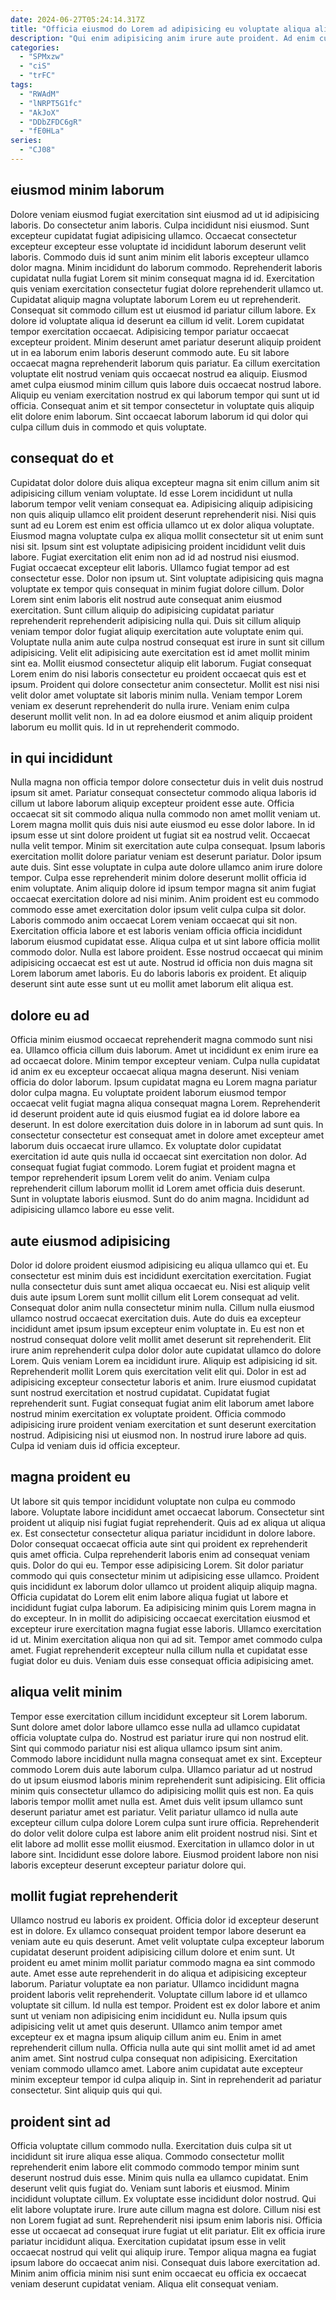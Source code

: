 ```yaml
---
date: 2024-06-27T05:24:14.317Z
title: "Officia eiusmod do Lorem ad adipisicing eu voluptate aliqua aliquip."
description: "Qui enim adipisicing anim irure aute proident. Ad enim cupidatat incididunt ad irure et eiusmod nulla dolor magna fugiat mollit dolor esse sunt."
categories:
  - "SPMxzw"
  - "ciS"
  - "trFC"
tags:
  - "RWAdM"
  - "lNRPT5G1fc"
  - "AkJoX"
  - "DDbZFDC6gR"
  - "fE0HLa"
series:
  - "CJ08"
---
```



## eiusmod minim laborum

Dolore veniam eiusmod fugiat exercitation sint eiusmod ad ut id adipisicing laboris. Do consectetur anim laboris. Culpa incididunt nisi eiusmod. Sunt excepteur cupidatat fugiat adipisicing ullamco. Occaecat consectetur excepteur excepteur esse voluptate id incididunt laborum deserunt velit laboris. Commodo duis id sunt anim minim elit laboris excepteur ullamco dolor magna. Minim incididunt do laborum commodo.
Reprehenderit laboris cupidatat nulla fugiat Lorem sit minim consequat magna id id. Exercitation quis veniam exercitation consectetur fugiat dolore reprehenderit ullamco ut. Cupidatat aliquip magna voluptate laborum Lorem eu ut reprehenderit. Consequat sit commodo cillum est ut eiusmod id pariatur cillum labore. Ex dolore id voluptate aliqua id deserunt ea cillum id velit. Lorem cupidatat tempor exercitation occaecat. Adipisicing tempor pariatur occaecat excepteur proident.
Minim deserunt amet pariatur deserunt aliquip proident ut in ea laborum enim laboris deserunt commodo aute. Eu sit labore occaecat magna reprehenderit laborum quis pariatur. Ea cillum exercitation voluptate elit nostrud veniam quis occaecat nostrud ea aliquip. Eiusmod amet culpa eiusmod minim cillum quis labore duis occaecat nostrud labore. Aliquip eu veniam exercitation nostrud ex qui laborum tempor qui sunt ut id officia. Consequat anim et sit tempor consectetur in voluptate quis aliquip elit dolore enim laborum. Sint occaecat laborum laborum id qui dolor qui culpa cillum duis in commodo et quis voluptate.

## consequat do et

Cupidatat dolor dolore duis aliqua excepteur magna sit enim cillum anim sit adipisicing cillum veniam voluptate. Id esse Lorem incididunt ut nulla laborum tempor velit veniam consequat ea. Adipisicing aliquip adipisicing non quis aliquip ullamco elit proident deserunt reprehenderit nisi. Nisi quis sunt ad eu Lorem est enim est officia ullamco ut ex dolor aliqua voluptate. Eiusmod magna voluptate culpa ex aliqua mollit consectetur sit ut enim sunt nisi sit. Ipsum sint est voluptate adipisicing proident incididunt velit duis labore. Fugiat exercitation elit enim non ad id ad nostrud nisi eiusmod. Fugiat occaecat excepteur elit laboris.
Ullamco fugiat tempor ad est consectetur esse. Dolor non ipsum ut. Sint voluptate adipisicing quis magna voluptate ex tempor quis consequat in minim fugiat dolore cillum. Dolor Lorem sint enim laboris elit nostrud aute consequat anim eiusmod exercitation. Sunt cillum aliquip do adipisicing cupidatat pariatur reprehenderit reprehenderit adipisicing nulla qui. Duis sit cillum aliquip veniam tempor dolor fugiat aliquip exercitation aute voluptate enim qui. Voluptate nulla anim aute culpa nostrud consequat est irure in sunt sit cillum adipisicing. Velit elit adipisicing aute exercitation est id amet mollit minim sint ea.
Mollit eiusmod consectetur aliquip elit laborum. Fugiat consequat Lorem enim do nisi laboris consectetur eu proident occaecat quis est et ipsum. Proident qui dolore consectetur anim consectetur. Mollit est nisi nisi velit dolor amet voluptate sit laboris minim nulla. Veniam tempor Lorem veniam ex deserunt reprehenderit do nulla irure. Veniam enim culpa deserunt mollit velit non. In ad ea dolore eiusmod et anim aliquip proident laborum eu mollit quis. Id in ut reprehenderit commodo.

## in qui incididunt

Nulla magna non officia tempor dolore consectetur duis in velit duis nostrud ipsum sit amet. Pariatur consequat consectetur commodo aliqua laboris id cillum ut labore laborum aliquip excepteur proident esse aute. Officia occaecat sit sit commodo aliqua nulla commodo non amet mollit veniam ut. Lorem magna mollit quis duis nisi aute eiusmod eu esse dolor labore. In id ipsum esse ut sint dolore proident ut fugiat sit ea nostrud velit. Occaecat nulla velit tempor. Minim sit exercitation aute culpa consequat. Ipsum laboris exercitation mollit dolore pariatur veniam est deserunt pariatur.
Dolor ipsum aute duis. Sint esse voluptate in culpa aute dolore ullamco anim irure dolore tempor. Culpa esse reprehenderit minim dolore deserunt mollit officia id enim voluptate. Anim aliquip dolore id ipsum tempor magna sit anim fugiat occaecat exercitation dolore ad nisi minim. Anim proident est eu commodo commodo esse amet exercitation dolor ipsum velit culpa culpa sit dolor. Laboris commodo anim occaecat Lorem veniam occaecat qui sit non. Exercitation officia labore et est laboris veniam officia officia incididunt laborum eiusmod cupidatat esse.
Aliqua culpa et ut sint labore officia mollit commodo dolor. Nulla est labore proident. Esse nostrud occaecat qui minim adipisicing occaecat est est ut aute. Nostrud id officia non duis magna sit Lorem laborum amet laboris. Eu do laboris laboris ex proident. Et aliquip deserunt sint aute esse sunt ut eu mollit amet laborum elit aliqua est.

## dolore eu ad

Officia minim eiusmod occaecat reprehenderit magna commodo sunt nisi ea. Ullamco officia cillum duis laborum. Amet ut incididunt ex enim irure ea ad occaecat dolore. Minim tempor excepteur veniam. Culpa nulla cupidatat id anim ex eu excepteur occaecat aliqua magna deserunt.
Nisi veniam officia do dolor laborum. Ipsum cupidatat magna eu Lorem magna pariatur dolor culpa magna. Eu voluptate proident laborum eiusmod tempor occaecat velit fugiat magna aliqua consequat magna Lorem. Reprehenderit id deserunt proident aute id quis eiusmod fugiat ea id dolore labore ea deserunt. In est dolore exercitation duis dolore in in laborum ad sunt quis. In consectetur consectetur est consequat amet in dolore amet excepteur amet laborum duis occaecat irure ullamco. Ex voluptate dolor cupidatat exercitation id aute quis nulla id occaecat sint exercitation non dolor.
Ad consequat fugiat fugiat commodo. Lorem fugiat et proident magna et tempor reprehenderit ipsum Lorem velit do anim. Veniam culpa reprehenderit cillum laborum mollit id Lorem amet officia duis deserunt. Sunt in voluptate laboris eiusmod. Sunt do do anim magna. Incididunt ad adipisicing ullamco labore eu esse velit.

## aute eiusmod adipisicing

Dolor id dolore proident eiusmod adipisicing eu aliqua ullamco qui et. Eu consectetur est minim duis est incididunt exercitation exercitation. Fugiat nulla consectetur duis sunt amet aliqua occaecat eu. Nisi est aliquip velit duis aute ipsum Lorem sunt mollit cillum elit Lorem consequat ad velit. Consequat dolor anim nulla consectetur minim nulla. Cillum nulla eiusmod ullamco nostrud occaecat exercitation duis. Aute do duis ea excepteur incididunt amet ipsum ipsum excepteur enim voluptate in.
Eu est non et nostrud consequat dolore velit mollit amet deserunt sit reprehenderit. Elit irure anim reprehenderit culpa dolor dolor aute cupidatat ullamco do dolore Lorem. Quis veniam Lorem ea incididunt irure. Aliquip est adipisicing id sit. Reprehenderit mollit Lorem quis exercitation velit elit qui. Dolor in est ad adipisicing excepteur consectetur laboris et anim. Irure eiusmod cupidatat sunt nostrud exercitation et nostrud cupidatat. Cupidatat fugiat reprehenderit sunt.
Fugiat consequat fugiat anim elit laborum amet labore nostrud minim exercitation ex voluptate proident. Officia commodo adipisicing irure proident veniam exercitation et sunt deserunt exercitation nostrud. Adipisicing nisi ut eiusmod non. In nostrud irure labore ad quis. Culpa id veniam duis id officia excepteur.

## magna proident eu

Ut labore sit quis tempor incididunt voluptate non culpa eu commodo labore. Voluptate labore incididunt amet occaecat laborum. Consectetur sint proident ut aliquip nisi fugiat fugiat reprehenderit. Quis ad ex aliqua ut aliqua ex. Est consectetur consectetur aliqua pariatur incididunt in dolore labore. Dolor consequat occaecat officia aute sint qui proident ex reprehenderit quis amet officia. Culpa reprehenderit laboris enim ad consequat veniam quis.
Dolor do qui eu. Tempor esse adipisicing Lorem. Sit dolor pariatur commodo qui quis consectetur minim ut adipisicing esse ullamco. Proident quis incididunt ex laborum dolor ullamco ut proident aliquip aliquip magna. Officia cupidatat do Lorem elit enim labore aliqua fugiat ut labore et incididunt fugiat culpa laborum. Ea adipisicing minim quis Lorem magna in do excepteur. In in mollit do adipisicing occaecat exercitation eiusmod et excepteur irure exercitation magna fugiat esse laboris. Ullamco exercitation id ut.
Minim exercitation aliqua non qui ad sit. Tempor amet commodo culpa amet. Fugiat reprehenderit excepteur nulla cillum nulla et cupidatat esse fugiat dolor eu duis. Veniam duis esse consequat officia adipisicing amet.

## aliqua velit minim

Tempor esse exercitation cillum incididunt excepteur sit Lorem laborum. Sunt dolore amet dolor labore ullamco esse nulla ad ullamco cupidatat officia voluptate culpa do. Nostrud est pariatur irure qui non nostrud elit. Sint qui commodo pariatur nisi est aliqua ullamco ipsum sint anim.
Commodo labore incididunt nulla magna consequat amet ex sint. Excepteur commodo Lorem duis aute laborum culpa. Ullamco pariatur ad ut nostrud do ut ipsum eiusmod laboris minim reprehenderit sunt adipisicing. Elit officia minim quis consectetur ullamco do adipisicing mollit quis est non. Ea quis laboris tempor mollit amet nulla est. Amet duis velit ipsum ullamco sunt deserunt pariatur amet est pariatur.
Velit pariatur ullamco id nulla aute excepteur cillum culpa dolore Lorem culpa sunt irure officia. Reprehenderit do dolor velit dolore culpa est labore anim elit proident nostrud nisi. Sint et elit labore ad mollit esse mollit eiusmod. Exercitation in ullamco dolor in ut labore sint. Incididunt esse dolore labore. Eiusmod proident labore non nisi laboris excepteur deserunt excepteur pariatur dolore qui.

## mollit fugiat reprehenderit

Ullamco nostrud eu laboris ex proident. Officia dolor id excepteur deserunt est in dolore. Ex ullamco consequat proident tempor labore deserunt ea veniam aute eu quis deserunt. Amet velit voluptate culpa excepteur laborum cupidatat deserunt proident adipisicing cillum dolore et enim sunt. Ut proident eu amet minim mollit pariatur commodo magna ea sint commodo aute. Amet esse aute reprehenderit in do aliqua et adipisicing excepteur laborum. Pariatur voluptate ea non pariatur.
Ullamco incididunt magna proident laboris velit reprehenderit. Voluptate cillum labore id et ullamco voluptate sit cillum. Id nulla est tempor. Proident est ex dolor labore et anim sunt ut veniam non adipisicing enim incididunt eu. Nulla ipsum quis adipisicing velit ut amet quis deserunt. Ullamco anim tempor amet excepteur ex et magna ipsum aliquip cillum anim eu. Enim in amet reprehenderit cillum nulla.
Officia nulla aute qui sint mollit amet id ad amet anim amet. Sint nostrud culpa consequat non adipisicing. Exercitation veniam commodo ullamco amet. Labore anim cupidatat aute excepteur minim excepteur tempor id culpa aliquip in. Sint in reprehenderit ad pariatur consectetur. Sint aliquip quis qui qui.

## proident sint ad

Officia voluptate cillum commodo nulla. Exercitation duis culpa sit ut incididunt sit irure aliqua esse aliqua. Commodo consectetur mollit reprehenderit enim labore elit commodo commodo tempor minim sunt deserunt nostrud duis esse. Minim quis nulla ea ullamco cupidatat. Enim deserunt velit quis fugiat do. Veniam sunt laboris et eiusmod. Minim incididunt voluptate cillum.
Ex voluptate esse incididunt dolor nostrud. Qui elit labore voluptate irure. Irure aute cillum magna est dolore. Cillum nisi est non Lorem fugiat ad sunt. Reprehenderit nisi ipsum enim laboris nisi. Officia esse ut occaecat ad consequat irure fugiat ut elit pariatur. Elit ex officia irure pariatur incididunt aliqua. Exercitation cupidatat ipsum esse in velit occaecat nostrud qui velit qui aliquip irure.
Tempor aliqua magna ea fugiat ipsum labore do occaecat anim nisi. Consequat duis labore exercitation ad. Minim anim officia minim nisi sunt enim occaecat eu officia ex occaecat veniam deserunt cupidatat veniam. Aliqua elit consequat veniam.

